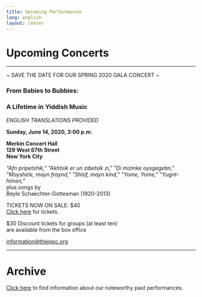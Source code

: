 ```yaml
---
title: Upcoming Performances
lang: english
layout: center
---
```


# Upcoming Concerts
  
_____
~ SAVE THE DATE FOR OUR SPRING 2020 GALA CONCERT ~


### From Babies to Bubbies:
### A Lifetime in Yiddish Music

*ENGLISH TRANSLATIONS PROVIDED*

**Sunday, June 14, 2020, 3:00 p.m.**

**Merkin Concert Hall  
129 West 67th Street  
New York City**

*"Afn pripetshik," "Akhtsik er un zibetsik zi," "Di mizinke oysgegebn,"    
"Moyshele, mayn fraynd," "Shlof, mayn kind," "Yome, Yome," "Yugnt-himen,"*  
plus songs by   
Beyle Schaechter-Gottesman (1920-2013)  

TICKETS NOW ON SALE: $40  
[Click here](https://www.kaufmanmusiccenter.org/mch/event/from-babies-to-bubbies-a-lifetime-in-yiddish-song/) for tickets.

$30 Discount tickets for groups (at least ten)  
are available from the box office

[information@thejppc.org](mailto:information@thejppc.org)

_____

# Archive

[Click here](concerts_archive.html) to find information about our noteworthy past performances.
